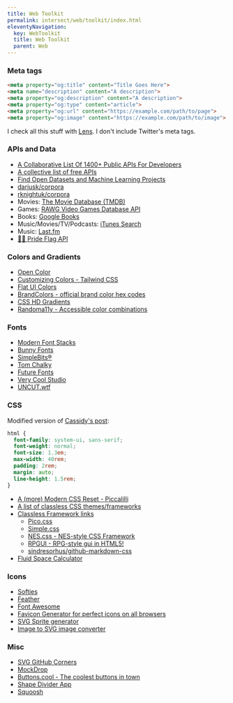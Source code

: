 ```yaml
---
title: Web Toolkit
permalink: intersect/web/toolkit/index.html
eleventyNavigation:
  key: WebToolkit
  title: Web Toolkit
  parent: Web
---
```


### Meta tags

```html
<meta property="og:title" content="Title Goes Here">
<meta name="description" content="A description">
<meta property="og:description" content="A description">
<meta property="og:type" content="article">
<meta property="og:url" content="https://example.com/path/to/page">
<meta property="og:image" content="https://example.com/path/to/image">
```

I check all this stuff with [Lens](https://lens.rknight.me). I don't include Twitter's meta tags.

### APIs and Data

- [A Collaborative List Of 1400+ Public APIs For Developers](https://publicapis.dev/)
- [A collective list of free APIs](https://github.com/public-apis/public-apis)
- [Find Open Datasets and Machine Learning Projects](https://www.kaggle.com/datasets)
- [dariusk/corpora](https://github.com/dariusk/corpora)
- [rknightuk/corpora](https://github.com/rknightuk/corpora)
- Movies: [The Movie Database (TMDB)](https://www.themoviedb.org/)
- Games: [RAWG Video Games Database API](https://rawg.io/apidocs)
- Books: [Google Books](https://developers.google.com/books/docs/v1/using)
- Music/Movies/TV/Podcasts: [iTunes Search](https://developer.apple.com/library/archive/documentation/AudioVideo/Conceptual/iTuneSearchAPI/index.html)
- Music: [Last.fm](https://www.last.fm/api)
- [🏳️‍🌈 Pride Flag API](https://pride.dev/)

### Colors and Gradients

- [Open Color](https://yeun.github.io/open-color/)
- [Customizing Colors - Tailwind CSS](https://tailwindcss.com/docs/customizing-colors)
- [Flat UI Colors](https://flatuicolors.com/)
- [BrandColors - official brand color hex codes](https://brandcolors.net/)
- [CSS HD Gradients](https://gradient.style/)
- [Randoma11y - Accessible color combinations](https://randoma11y.com/)

### Fonts

- [Modern Font Stacks](https://modernfontstacks.com/)
- [Bunny Fonts](https://bunny.net/fonts/)
- [SimpleBits®](https://simplebits.shop/collections/fonts)
- [Tom Chalky](https://tomchalky.com/product-category/fonts/)
- [Future Fonts](https://www.futurefonts.xyz/)
- [Very Cool Studio](https://verycoolstudio.com/)
- [UNCUT.wtf](https://uncut.wtf/)

### CSS

Modified version of [Cassidy's post](https://blog.cassidoo.co/post/base-css/):

```css
html {
  font-family: system-ui, sans-serif;
  font-weight: normal;
  font-size: 1.3em;
  max-width: 40rem;
  padding: 2rem;
  margin: auto;
  line-height: 1.5rem;
}
```

- [A (more) Modern CSS Reset - Piccalilli](https://piccalil.li/blog/a-more-modern-css-reset/)
- [A list of classless CSS themes/frameworks](https://github.com/dbohdan/classless-css)
- [Classless Framework links](https://links.rknight.me/guest/tags/30)
    - [Pico.css](https://picocss.com/)
    - [Simple.css](https://simplecss.org/)
    - [NES.css - NES-style CSS Framework](https://nostalgic-css.github.io/NES.css/)
    - [RPGUI - RPG-style gui in HTML5!](http://ronenness.github.io/RPGUI/)
    - [sindresorhus/github-markdown-css](https://github.com/sindresorhus/github-markdown-css)
- [Fluid Space Calculator](https://utopia.fyi/space/calculator/)

### Icons

- [Softies](https://www.robbiepearce.com/softies)
- [Feather](https://feathericons.com/)
- [Font Awesome](https://fontawesome.com/)
- [Favicon Generator for perfect icons on all browsers](https://realfavicongenerator.net/)
- [SVG Sprite generator](https://svgsprit.es/)
- [Image to  SVG image converter](https://image.online-convert.com/convert-to-svg)

### Misc

- [SVG GitHub Corners](https://tholman.com/github-corners/)
- [MockDrop](https://mockdrop.io/)
- [Buttons.cool - The coolest buttons in town](https://www.buttons.cool/buttons)
- [Shape Divider App](https://www.shapedivider.app/)
- [Squoosh](https://squoosh.app/)
